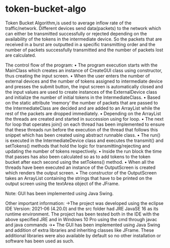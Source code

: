 # token-bucket-algo

Token Bucket Algorithm,is used to average inflow rate of the traffic/network. Different devices send data(packets) to the network which can either be transmitted successfully or rejected depending on the availability of the tokens in the intermediate device. So the packets that are received in a burst are outputted in a specific transmitting order and the number of packets successfully transmitted and the number of packets lost are calculated.

The control flow of the program:
•	The program execution starts with the MainClass which creates an instance of CreateGUI class using constructor, thus creating the input screen.
•	When the user enters the number of external devices and the number of tokens assigned to intermediate device and presses the submit button, the input screen is automatically closed and the input values are used to create instances of the ExternalDevice class and initialize the number of initial tokens in the IntermediateClass.
•	Based on the static attribute ‘memory’ the number of packets that are passed to the IntermediateClass are decided and are added to an ArrayList while the rest of the packets are dropped immediately.
•	Depending on the ArrayList the threads are created and started in succession using for loop.
•	The next for loop that operates join() on each thread has been implemented to ensure that these threads run before the execution of the thread that follows this snippet which has been created using abstract runnable class.
•	The run() is executed in the IntermediateDevice class and executes the transmit() and setTokens() methods that hold the logic for transmitting/rejecting and updating the number of tokens respectively.
•	Inside the run block the time that passes has also been calculated so as to add tokens to the token bucket after each second using the setTokens() method.
•	When all the threads have been executed an instance of the OutputScreen is created which renders the output screen.
•	The constructor of the OutputScreen takes an ArrayList containing the strings that have to be printed on the output screen using the textArea object of the JFrame.

Note: GUI has been implemented using Java Swing.


Other important information:
->The project was developed using the eclipse IDE Version: 2021-06 (4.20.0) and the src folder had JRE JavaSE 16 as its runtime environment. The project has been tested both in the IDE with the above specified JRE and in Windows 10 Pro using the cmd through javac and java commands
->•	The GUI has been implemented using Java Swing and addition of extra libraries and inheriting classes like JFrame. These additional libraries were also available by default so no other installation or software has been used as such.

